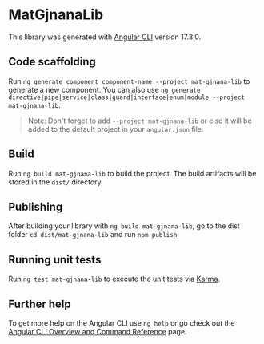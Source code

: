 # MatGjnanaLib

This library was generated with [Angular CLI](https://github.com/angular/angular-cli) version 17.3.0.

## Code scaffolding

Run `ng generate component component-name --project mat-gjnana-lib` to generate a new component. You can also use `ng generate directive|pipe|service|class|guard|interface|enum|module --project mat-gjnana-lib`.
> Note: Don't forget to add `--project mat-gjnana-lib` or else it will be added to the default project in your `angular.json` file. 

## Build

Run `ng build mat-gjnana-lib` to build the project. The build artifacts will be stored in the `dist/` directory.

## Publishing

After building your library with `ng build mat-gjnana-lib`, go to the dist folder `cd dist/mat-gjnana-lib` and run `npm publish`.

## Running unit tests

Run `ng test mat-gjnana-lib` to execute the unit tests via [Karma](https://karma-runner.github.io).

## Further help

To get more help on the Angular CLI use `ng help` or go check out the [Angular CLI Overview and Command Reference](https://angular.io/cli) page.
